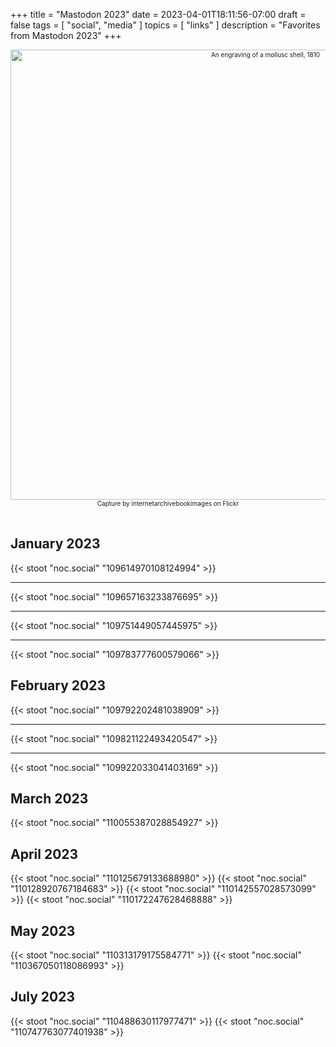 +++
title = "Mastodon 2023"
date = 2023-04-01T18:11:56-07:00
draft = false
tags = [
  "social",
  "media"
]
topics = [
  "links"
]
description = "Favorites from Mastodon 2023"
+++
<div align="center" style="font-size:x-small"><img src="https://milkfish08.s3.amazonaws.com/photo/blog/21267364266_c547078e6b_o.jpg" width="800" height="720" alt="An engraving of a mollusc shell, 1810"
title="An engraving of a mollusc shell, 1810" /><br />
Capture by internetarchivebookimages on Flickr</div><br clear="all" />

## January 2023

{{< stoot "noc.social" "109614970108124994" >}}<hr>
{{< stoot "noc.social" "109657163233876695" >}}<hr>
{{< stoot "noc.social" "109751449057445975" >}}<hr>
{{< stoot "noc.social" "109783777600579066" >}}

## February 2023

{{< stoot "noc.social" "109792202481038909" >}}<hr>
{{< stoot "noc.social" "109821122493420547" >}}<hr>
{{< stoot "noc.social" "109922033041403169" >}}

## March 2023

{{< stoot "noc.social" "110055387028854927" >}}

## April 2023

{{< stoot "noc.social" "110125679133688980" >}}
{{< stoot "noc.social" "110128920767184683" >}}
{{< stoot "noc.social" "110142557028573099" >}}
{{< stoot "noc.social" "110172247628468888" >}}

## May 2023

{{< stoot "noc.social" "110313179175584771" >}}
{{< stoot "noc.social" "110367050118086993" >}}

## July 2023

{{< stoot "noc.social" "110488630117977471" >}}
{{< stoot "noc.social" "110747763077401938" >}}
